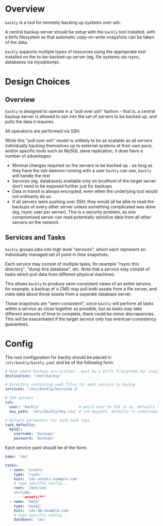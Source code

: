 # Overview

`backly` is a tool for remotely backing up systems over ssh.

A central backup server should be setup with the `backly` tool installed, with a btrfs filesystem so that automatic copy-on-write snapshots can be taken of the data.

`backly` supports multiple types of resources using the appropriate tool installed on the to-be-backed-up server (eg, file systems via rsync, databases via mysqldump).

# Design Choices

## Overview

`backly` is designed to operate in a "pull over ssh" fashion - that is, a central backup server is allowed to ssh into the set of servers to be backed up, and pulls the data it requires.

All operations are performed via SSH.

While this "pull over ssh" model is unlikely to be as scalable as all servers individually backing themselves up to external systems at their own pace, and/or specific tools such as MySQL slave replication, it does have a number of advantages:

- Minimal changes required on the servers to be backed up - as long as they have the ssh daemon running with a user `backly` can use, `backly` will handle the rest
- Services (eg, databases) available only on localhost of the target server don't need to be exposed further just for backups
- Data in transit is always encrypted, even when the underlying tool would not ordinarily do so
- If all servers were pushing over SSH, they would all be able to read the backups of every other server unless something complicated was done (eg, rsync user per server). This is a security problem, as one compromised server can read potentially sensitive data from all other servers on the network

## Services and Tasks

`backly` groups jobs into high level "services", which each represent an individually managed set of point in time snapshots.

Each service may consist of multiple tasks, for example "rsync this directory", "dump this database", etc. Note that a service may consist of tasks which pull data from different physical machines.

This allows `backly` to produce semi-consistent views of an entire service, for example, a backup of a CMS may pull both assets from a file server, and meta data about those assets from a seperate database server.

These snapshots are "semi-consistent", since `backly` will perform all tasks within a service as close together as possible, but as tasks may take different amounts of time to complete, there could be minor discrepancies. This will be exacerbated if the target service only has eventual-consistency guarantees.

# Config

The root configuration for backly should be placed in `/etc/backly/backly.yaml` and be of the following form:

```yaml
# Root where backups are written - must be a btrfs filesystem for snapshots and diffs
destination: '/mnt/backup'

# Directory containing yaml files for each service to backup
services: '/etc/backly/services.d'

# SSH options
ssh:
  user: 'backly'                  # which user to SSH in as, defaults to undefined which will ssh in as the unix user running backly script
  key_path: '/etc/backly/key.rsa' # ssh keypath, defaults to undefined, which uses default ssh agent of unix user running backly script

# Default parameters for each task type
task_defaults:
  mysql:
    username: 'backups'
	password: 'backups'
```

Each service yaml should be of the form:

```yaml
name: 'cms'

tasks:
  - name: 'assets'
    type: 'rsync'
    host: 'cms-assets.example.com'
    # type specific config...
	root: '/mnt/cms
	include:
	  - 'assets/**'
  - name: 'meta'
    type: 'mysql'
	host: 'cms-db.example.com'
    # type specific config...
	database: 'cms'
```
